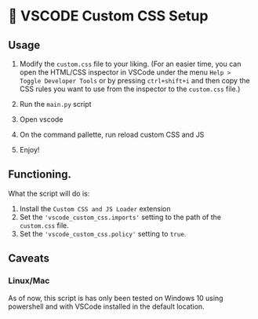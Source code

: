 # 💅 VSCODE Custom CSS Setup

## Usage

1. Modify the `custom.css` file to your liking. (For an easier time, you can open the HTML/CSS inspector in VSCode under the menu `Help > Toggle Developer Tools` or by pressing `ctrl+shift+i` and then copy the CSS rules you want to use from the inspector to the `custom.css` file.)

1. Run the `main.py` script

1. Open vscode

1. On the command pallette, run reload custom CSS and JS

1. Enjoy!

## Functioning.

What the script will do is:

1. Install the `Custom CSS and JS Loader` extension
1. Set the `'vscode_custom_css.imports'` setting to the path of the `custom.css` file.
1. Set the `'vscode_custom_css.policy'` setting to `true`.

## Caveats

### Linux/Mac

As of now, this script is has only been tested on Windows 10 using powershell and with VSCode installed in the default location.
